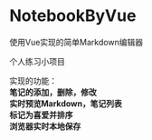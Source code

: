 # NotebookByVue
使用Vue实现的简单Markdown编辑器

个人练习小项目  

实现的功能：  
**笔记的添加，删除，修改**  
**实时预览Markdown，笔记列表**  
**标记为喜爱并排序**  
**浏览器实时本地保存**  
